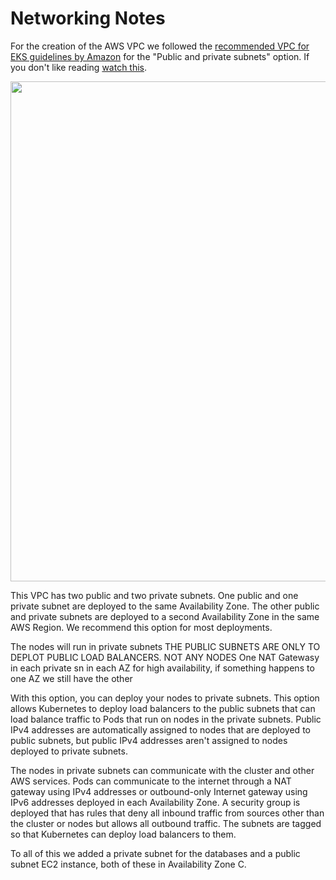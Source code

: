 # Networking Notes 

For the creation of the AWS VPC we followed the [recommended VPC for EKS guidelines by Amazon](https://docs.aws.amazon.com/eks/latest/userguide/creating-a-vpc.html) for the "Public and private subnets" option. If you don't like reading [watch this](https://www.youtube.com/watch?v=nIIxexG7_a8&list=PLiMWaCMwGJXkeBzos8QuUxiYT6j8JYGE5&index=1&ab_channel=AntonPutra).

<p title="Diagram" align="center"> <img img width="800" src="https://i.imgur.com/8WJ03GV.jpg"> </p>

This VPC has two public and two private subnets. One public and one private subnet are deployed to the same Availability Zone. The other public and private subnets are deployed to a second Availability Zone in the same AWS Region. We recommend this option for most deployments.

The nodes will run in private subnets  THE PUBLIC SUBNETS ARE ONLY TO DEPLOT PUBLIC LOAD BALANCERS. NOT ANY NODES
One NAT Gatewasy in each private sn in each AZ for high availability, if something happens to one AZ we still have the other


With this option, you can deploy your nodes to private subnets. This option allows Kubernetes to deploy load balancers to the public subnets that can load balance traffic to Pods that run on nodes in the private subnets. Public IPv4 addresses are automatically assigned to nodes that are deployed to public subnets, but public IPv4 addresses aren't assigned to nodes deployed to private subnets.

The nodes in private subnets can communicate with the cluster and other AWS services. Pods can communicate to the internet through a NAT gateway using IPv4 addresses or outbound-only Internet gateway using IPv6 addresses deployed in each Availability Zone. A security group is deployed that has rules that deny all inbound traffic from sources other than the cluster or nodes but allows all outbound traffic. The subnets are tagged so that Kubernetes can deploy load balancers to them.

To all of this we added a private subnet for the databases and a public subnet EC2 instance, both of these in Availability Zone C.
